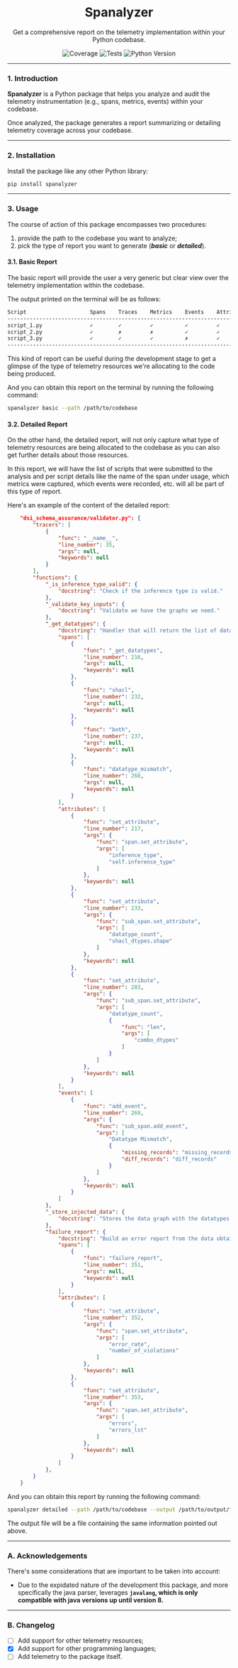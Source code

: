 <h1 align='center'><strong>Spanalyzer</strong></h1>

<p align='center'>
    Get a comprehensive report on the telemetry implementation within your Python codebase.
</p>

<div align="center">

  ![Coverage](https://img.shields.io/badge/coverage-91%25-brightgreen)
  ![Tests](https://img.shields.io/badge/tests-62%20passed%2C%200%20failed-brightgreen)
  ![Python Version](https://img.shields.io/badge/python-3.11.4-blue?logo=python&logoColor=white)

</div>

---

### **1. Introduction**

**Spanalyzer** is a Python package that helps you analyze and audit the telemetry instrumentation (e.g., spans, metrics, events) within your codebase.

Once analyzed, the package generates a report summarizing or detailing telemetry coverage across your codebase.

---

### **2. Installation**

Install the package like any other Python library:

```bash
pip install spanalyzer
```

---

### **3. Usage**

The course of action of this package encompasses two procedures:
1. provide the path to the codebase you want to analyze;
2. pick the type of report you want to generate (**_basic_** or **_detailed_**).

#### **3.1. Basic Report**

The basic report will provide the user a very generic but clear view over the telemetry implementation within the codebase.

The output printed on the terminal will be as follows:

```bash
Script                    Spans    Traces    Metrics    Events    Attributes
----------------------------------------------------------------------------
script_1.py               ✓        ✓         ✓          ✓         ✓         
script_2.py               ✓        ✗         ✗          ✓         ✓         
script_3.py               ✓        ✓         ✓          ✗         ✓         
----------------------------------------------------------------------------
```

This kind of report can be useful during the development stage to get a glimpse of the type of telemetry resources we're allocating to the code being produced.

And you can obtain this report on the terminal by running the following command:
```bash
spanalyzer basic --path /path/to/codebase
```

#### **3.2. Detailed Report**

On the other hand, the detailed report, will not only capture what type of telemetry resources are being allocated to the codebase as you can also get further details about those resources.

In this report, we will have the list of scripts that were submitted to the analysis and per script details like the name of the span under usage, which metrics were captured, which events were recorded, etc. will all be part of this type of report.

Here's an example of the content of the detailed report:
```json
    "dsi_schema_assurance/validator.py": {
        "tracers": [
            {
                "func": "__name__",
                "line_number": 35,
                "args": null,
                "keywords": null
            }
        ],
        "functions": {
            "_is_inference_type_valid": {
                "docstring": "Check if the inference type is valid."
            },
            "_validate_key_inputs": {
                "docstring": "Validate we have the graphs we need."
            },
            "_get_datatypes": {
                "docstring": "Handler that will return the list of datatypes depending on the inference type\n        chosen.\n\n        Returns:\n            Dict[str, str]: A dictionary containing the datatypes for the injection.",
                "spans": [
                    {
                        "func": "_get_datatypes",
                        "line_number": 216,
                        "args": null,
                        "keywords": null
                    },
                    {
                        "func": "shacl",
                        "line_number": 232,
                        "args": null,
                        "keywords": null
                    },
                    {
                        "func": "both",
                        "line_number": 237,
                        "args": null,
                        "keywords": null
                    },
                    {
                        "func": "datatype_mismatch",
                        "line_number": 268,
                        "args": null,
                        "keywords": null
                    }
                ],
                "attributes": [
                    {
                        "func": "set_attribute",
                        "line_number": 217,
                        "args": {
                            "func": "span.set_attribute",
                            "args": [
                                "inference_type",
                                "self.inference_type"
                            ]
                        },
                        "keywords": null
                    },
                    {
                        "func": "set_attribute",
                        "line_number": 233,
                        "args": {
                            "func": "sub_span.set_attribute",
                            "args": [
                                "datatype_count",
                                "shacl_dtypes.shape"
                            ]
                        },
                        "keywords": null
                    },
                    {
                        "func": "set_attribute",
                        "line_number": 283,
                        "args": {
                            "func": "sub_span.set_attribute",
                            "args": [
                                "datatype_count",
                                {
                                    "func": "len",
                                    "args": [
                                        "combo_dtypes"
                                    ]
                                }
                            ]
                        },
                        "keywords": null
                    }
                ],
                "events": [
                    {
                        "func": "add_event",
                        "line_number": 269,
                        "args": {
                            "func": "sub_span.add_event",
                            "args": [
                                "Datatype Mismatch",
                                {
                                    "missing_records": "missing_records",
                                    "diff_records": "diff_records"
                                }
                            ]
                        },
                        "keywords": null
                    }
                ]
            },
            "_store_injected_data": {
                "docstring": "Stores the data graph with the datatypes injected.\n\n        Returns:\n            [str, str]: A string containing the directory and the path to the injected data."
            },
            "failure_report": {
                "docstring": "Build an error report from the data obtained by the validation from pyshacl library.\n\n        _Error Report Shape_:\n        {\n            'error_rate': 123,\n            'errors': [\n                'error_1',\n                'error_2',\n                'error_3',\n            ],\n            'raw_data': 'data_graph_as_xml'\n        }\n\n        Args:\n            raw_data (str): raw version of the data submitted for validation process\n            results_graph (Graph): The graph containing the validation results\n\n        Returns:\n            Dict[str, str]: A dictionary containing the error report",
                "spans": [
                    {
                        "func": "failure_report",
                        "line_number": 351,
                        "args": null,
                        "keywords": null
                    }
                ],
                "attributes": [
                    {
                        "func": "set_attribute",
                        "line_number": 352,
                        "args": {
                            "func": "span.set_attribute",
                            "args": [
                                "error_rate",
                                "number_of_violations"
                            ]
                        },
                        "keywords": null
                    },
                    {
                        "func": "set_attribute",
                        "line_number": 353,
                        "args": {
                            "func": "span.set_attribute",
                            "args": [
                                "errors",
                                "errors_lst"
                            ]
                        },
                        "keywords": null
                    }
                ]
            },
        }
    }
```

And you can obtain this report by running the following command:

```bash
spanalyzer detailed --path /path/to/codebase --output /path/to/output/file --language java
```

The output file will be a file containing the same information pointed out above.


---

### **A. Acknowledgements**

There's some considerations that are important to be taken into account:
- Due to the expidated nature of the development this package, and more specifically the java parser, leverages **`javalang`, which is only compatible with java versions up until version 8.**

---

### **B. Changelog**

- [ ] Add support for other telemetry resources;
- [x] Add support for other programming languages;
- [ ] Add telemetry to the package itself.